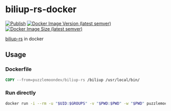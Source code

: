 # biliup-rs-docker

[![Publish](https://github.com/puzzlemoondev/biliup-rs-docker/actions/workflows/publish.yml/badge.svg)](https://github.com/puzzlemoondev/biliup-rs-docker/actions/workflows/publish.yml)
[![Docker Image Version (latest semver)](https://img.shields.io/docker/v/puzzlemoondev/biliup-rs?sort=semver)](https://hub.docker.com/r/puzzlemoondev/biliup-rs)
[![Docker Image Size (latest semver)](https://img.shields.io/docker/image-size/puzzlemoondev/biliup-rs?sort=semver)](https://hub.docker.com/r/puzzlemoondev/biliup-rs)

[biliup-rs](https://github.com/ForgQi/biliup-rs) in docker

## Usage

### Dockerfile

```Dockerfile
COPY --from=puzzlemoondev/biliup-rs /biliup /usr/local/bin/
```

### Run directly

```sh
docker run -i --rm -u "$UID:$GROUPS" -v "$PWD:$PWD" -w "$PWD" puzzlemoondev/biliup-rs --help
```

